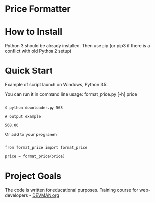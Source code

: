# Price Formatter

# How to Install

Python 3 should be already installed. Then use pip (or pip3 if there is a conflict with old Python 2 setup)

# Quick Start

Example of script launch on Windows, Python 3.5:

You can run it in command line
usage: format_price.py [-h] price

```#!bash

$ python downloader.py 568

# output example

568.00
```

Or add to your programm

```#!bash

from format_price import format_price

price = format_price(price)

```

# Project Goals

The code is written for educational purposes. Training course for web-developers - [DEVMAN.org](https://devman.org)
